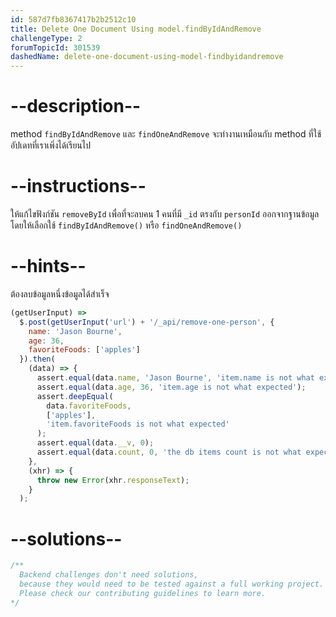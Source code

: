 ```yaml
---
id: 587d7fb8367417b2b2512c10
title: Delete One Document Using model.findByIdAndRemove
challengeType: 2
forumTopicId: 301539
dashedName: delete-one-document-using-model-findbyidandremove
---
```


# --description--

method `findByIdAndRemove` และ `findOneAndRemove` จะทำงานเหมือนกับ method ที่ใช้อัปเดทที่เราเพิ่งได้เรียนไป

# --instructions--

ให้แก้ไขฟังก์ชัน `removeById` เพื่อที่จะลบคน 1 คนที่มี `_id` ตรงกับ  `personId` ออกจากฐานข้อมูล  
โดยให้เลือกใช้ `findByIdAndRemove()` หรือ `findOneAndRemove()`

# --hints--

ต้องลบข้อมูลหนึ่งข้อมูลได้สำเร็จ

```js
(getUserInput) =>
  $.post(getUserInput('url') + '/_api/remove-one-person', {
    name: 'Jason Bourne',
    age: 36,
    favoriteFoods: ['apples']
  }).then(
    (data) => {
      assert.equal(data.name, 'Jason Bourne', 'item.name is not what expected');
      assert.equal(data.age, 36, 'item.age is not what expected');
      assert.deepEqual(
        data.favoriteFoods,
        ['apples'],
        'item.favoriteFoods is not what expected'
      );
      assert.equal(data.__v, 0);
      assert.equal(data.count, 0, 'the db items count is not what expected');
    },
    (xhr) => {
      throw new Error(xhr.responseText);
    }
  );
```

# --solutions--

```js
/**
  Backend challenges don't need solutions, 
  because they would need to be tested against a full working project. 
  Please check our contributing guidelines to learn more.
*/
```
